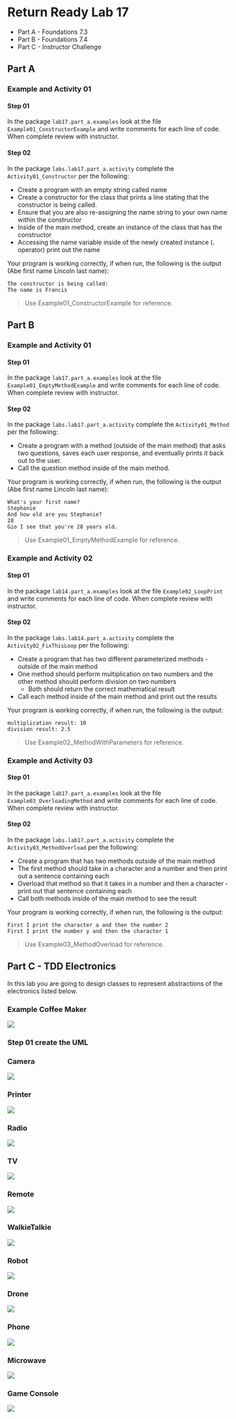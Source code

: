 # Return Ready Lab 17

* Part A - Foundations 7.3
* Part B - Foundations 7.4
* Part C - Instructor Challenge

## Part A

### Example and Activity 01

#### Step 01

In the package `lab17.part_a.examples` look at the file `Example01_ConstructorExample` and write comments for each line of code. When complete review with instructor.

#### Step 02

In the package `labs.lab17.part_a.activity` complete the `Activity01_Constructor` per the following:

* Create a program with an empty string called name
* Create a constructor for the class that prints a line stating that the constructor is being called.
* Ensure that you are also re-assigning the name string to your own name within the constructor
* Inside of the main method, create an instance of the class that has the constructor
* Accessing the name variable inside of the newly created instance (. operator) print out the name

Your program is working correctly, if when run, the following is the output (Abe first name Lincoln last name):

```
The constructor is being called:
The name is Francis

```

> Use Example01_ConstructorExample for reference.

## Part B

### Example and Activity 01

#### Step 01

In the package `lab17.part_a.examples` look at the file `Example01_EmptyMethodExample` and write comments for each line of code. When complete review with instructor.

#### Step 02

In the package `labs.lab17.part_a.activity` complete the `Activity01_Method` per the following:

* Create a program with a method (outside of the main method) that asks two questions, saves each user response, and eventually prints it back out to the user.
* Call the question method inside of the main method.

Your program is working correctly, if when run, the following is the output (Abe first name Lincoln last name):

```
What's your first name?
Stephanie
And how old are you Stephanie?
28
Gio I see that you're 28 years old.

```

> Use Example01_EmptyMethodExample for reference.

### Example and Activity 02

#### Step 01

In the package `lab14.part_a.examples` look at the file `Example02_LoopPrint` and write comments for each line of code. When complete review with instructor.

#### Step 02

In the package `labs.lab14.part_a.activity` complete the `Activity02_FixThisLoop` per the following:

* Create a program that has two different parameterized methods - outside of the main method
* One method should perform multiplication on two numbers and the other method should perform division on two numbers 
	* Both should return the correct mathematical result
* Call each method inside of the main method and print out the results

Your program is working correctly, if when run, the following is the output:

```
multiplication result: 10
division result: 2.5
```

> Use Example02_MethodWithParameters for reference.


### Example and Activity 03

#### Step 01

In the package `lab17.part_a.examples` look at the file `Example03_OverloadingMethod` and write comments for each line of code. When complete review with instructor.

#### Step 02

In the package `labs.lab17.part_a.activity` complete the `Activity03_MethodOverload` per the following:

* Create a program that has two methods outside of the main method
* The first method should take in a character and a number and then print out a sentence containing each
* Overload that method so that it takes in a number and then a character - print out that sentence containing each
* Call both methods inside of the main method to see the result

Your program is working correctly, if when run, the following is the output:

```
First I print the character a and then the number 2
First I print the number y and then the character 1
```

> Use Example03_MethodOverload for reference.

## Part C - TDD Electronics

In this lab you are going to design classes to represent abstractions of the electronics listed below.

### Example Coffee Maker

![](./assets/coffee-maker.png) 

### Step 01 create the UML

### Camera
![](./assets/01camera.png)

### Printer
![](./assets/02printer.png)

### Radio
![](./assets/03radio.png)

### TV
![](./assets/04Tv.png)

### Remote
![](./assets/05Remote.png)

### WalkieTalkie
![](./assets/06WalkieTalkie.png)

### Robot
![](./assets/07Robot.png)

### Drone
![](./assets/08Drone.png)

### Phone
![](./assets/09Phone.png)

### Microwave
![](./assets/10microwave.png)

### Game Console
![](./assets/11console.png)
